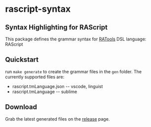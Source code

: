 # rascript-syntax

## Syntax Highlighting for RAScript

This package defines the grammar syntax for [RATools](https://github.com/Jamiras/RATools) DSL language: RAScript

## Quickstart

run `make generate` to create the grammar files in the `gen` folder. The currently supported files are:

* rascript.tmLanguage.json -- vscode, linguist
* rascript.tmLanguage -- sublime

## Download

Grab the latest generated files on the [release](https://github.com/joshraphael/rascript-syntax/releases/latest) page.